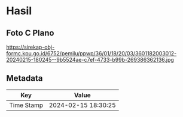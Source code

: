 # Hasil

## Foto C Plano

https://sirekap-obj-formc.kpu.go.id/6752/pemilu/ppwp/36/01/18/20/03/3601182003012-20240215-180245--9b5524ae-c7ef-4733-b99b-269386362136.jpg


## Metadata

| Key        | Value               |
| ---------- | ------------------- |
| Time Stamp | 2024-02-15 18:30:25 |



